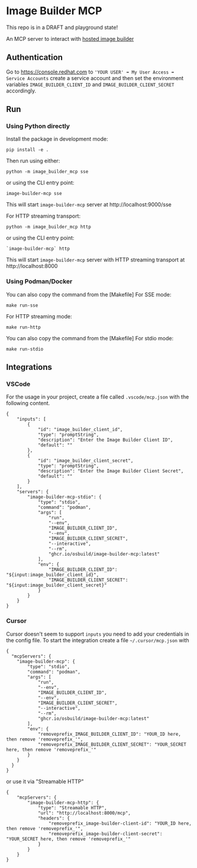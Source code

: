# Image Builder MCP

This repo is in a DRAFT and playground state!

An MCP server to interact with [hosted image builder](https://osbuild.org/docs/hosted/architecture/)

## Authentication

Go to https://console.redhat.com to `'YOUR USER' ➡ My User Access ➡ Service Accounts` create a service account
and then set the environment variables `IMAGE_BUILDER_CLIENT_ID` and `IMAGE_BUILDER_CLIENT_SECRET` accordingly.

## Run

### Using Python directly
Install the package in development mode:

```
pip install -e .
```

Then run using either:

```
python -m image_builder_mcp sse
```

or using the CLI entry point:

```
image-builder-mcp sse
```

This will start `image-builder-mcp` server at http://localhost:9000/sse

For HTTP streaming transport:

```
python -m image_builder_mcp http
```

or using the CLI entry point:

```
`image-builder-mcp` http
```

This will start `image-builder-mcp` server with HTTP streaming transport at http://localhost:8000

### Using Podman/Docker

You can also copy the command from the [Makefile]
For SSE mode:
```
make run-sse
```

For HTTP streaming mode:
```
make run-http
```

You can also copy the command from the [Makefile]
For stdio mode:
```
make run-stdio
```

## Integrations

### VSCode
For the usage in your project, create a file called `.vscode/mcp.json` with
the following content.

```
{
    "inputs": [
        {
            "id": "image_builder_client_id",
            "type": "promptString",
            "description": "Enter the Image Builder Client ID",
            "default": ""
        },
        {
            "id": "image_builder_client_secret",
            "type": "promptString",
            "description": "Enter the Image Builder Client Secret",
            "default": ""
        }
    ],
    "servers": {
        "image-builder-mcp-stdio": {
            "type": "stdio",
            "command": "podman",
            "args": [
                "run",
                "--env",
                "IMAGE_BUILDER_CLIENT_ID",
                "--env",
                "IMAGE_BUILDER_CLIENT_SECRET",
                "--interactive",
                "--rm",
                "ghcr.io/osbuild/image-builder-mcp:latest"
            ],
            "env": {
                "IMAGE_BUILDER_CLIENT_ID": "${input:image_builder_client_id}",
                "IMAGE_BUILDER_CLIENT_SECRET": "${input:image_builder_client_secret}"
            }
        }
    }
}
```

### Cursor

Cursor doesn't seem to support `inputs` you need to add your credentials in the config file.
To start the integration create a file `~/.cursor/mcp.json` with
```
{
  "mcpServers": {
    "image-builder-mcp": {
        "type": "stdio",
        "command": "podman",
        "args": [
            "run",
            "--env",
            "IMAGE_BUILDER_CLIENT_ID",
            "--env",
            "IMAGE_BUILDER_CLIENT_SECRET",
            "--interactive",
            "--rm",
            "ghcr.io/osbuild/image-builder-mcp:latest"
        ],
        "env": {
            "removeprefix_IMAGE_BUILDER_CLIENT_ID": "YOUR_ID here, then remove 'removeprefix_'",
            "removeprefix_IMAGE_BUILDER_CLIENT_SECRET": "YOUR_SECRET here, then remove 'removeprefix_'"
        }
    }
  }
}
```

or use it via "Streamable HTTP"

```
{
    "mcpServers": {
        "image-builder-mcp-http": {
            "type": "Streamable HTTP",
            "url": "http://localhost:8000/mcp",
            "headers": {
                "removeprefix_image-builder-client-id": "YOUR_ID here, then remove 'removeprefix_'",
                "removeprefix_image-builder-client-secret": "YOUR_SECRET here, then remove 'removeprefix_'"
            }
        }
    }
}
```
